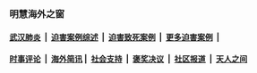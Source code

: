 
### 明慧海外之窗

####  [武汉肺炎](indexes/365.md?t=04181901) &nbsp;|&nbsp;  [迫害案例综述](indexes/328.md?t=04181901) &nbsp;|&nbsp; [迫害致死案例](indexes/277.md?t=04181901)  &nbsp;|&nbsp; [更多迫害案例](indexes/81.md?t=04181901)  &nbsp;|&nbsp; 
####  [时事评论](indexes/19.md?t=04181901) &nbsp;|&nbsp; [海外简讯](indexes/245.md?t=04181901)&nbsp;|&nbsp;  [社会支持](indexes/140.md?t=04181901) &nbsp;|&nbsp; [褒奖决议](indexes/282.md?t=04181901) &nbsp;|&nbsp; [社区报道](indexes/91.md?t=04181901)  &nbsp;|&nbsp; [天人之间](indexes/78.md?t=04181901) 

